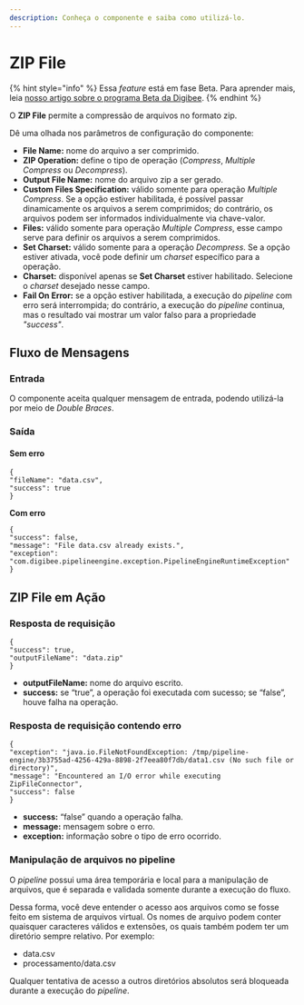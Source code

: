 ```yaml
---
description: Conheça o componente e saiba como utilizá-lo.
---
```


# ZIP File

{% hint style="info" %}
Essa _feature_ está em fase Beta. Para aprender mais, leia [nosso artigo sobre o programa Beta da Digibee](../../geral/programa-beta.md).
{% endhint %}

O **ZIP File** permite a compressão de arquivos no formato zip.

Dê uma olhada nos parâmetros de configuração do componente:

* **File Name:** nome do arquivo a ser comprimido.
* **ZIP Operation:** define o tipo de operação (_Compress_, _Multiple Compress_ ou _Decompress_).
* **Output File Name:** nome do arquivo zip a ser gerado.
* **Custom Files Specification:** válido somente para operação _Multiple Compress_. Se a opção estiver habilitada, é possível passar dinamicamente os arquivos a serem comprimidos; do contrário, os arquivos podem ser informados individualmente via chave-valor.
* **Files:** válido somente para operação _Multiple Compress_, esse campo serve para definir os arquivos a serem comprimidos.
* **Set Charset:** válido somente para a operação _Decompress_. Se a opção estiver ativada, você pode definir um _charset_ específico para a operação.
* **Charset:** disponível apenas se **Set Charset** estiver habilitado. Selecione o _charset_ desejado nesse campo.
* **Fail On Error:** se a opção estiver habilitada, a execução do _pipeline_ com erro será interrompida; do contrário, a execução do _pipeline_ continua, mas o resultado vai mostrar um valor falso para a propriedade _"success"_.

## Fluxo de Mensagens <a href="#fluxo-de-mensagens" id="fluxo-de-mensagens"></a>

### **Entrada** <a href="#entrada" id="entrada"></a>

O componente aceita qualquer mensagem de entrada, podendo utilizá-la por meio de _Double Braces_.

### **Saída** <a href="#sada" id="sada"></a>

#### **Sem erro**

```
{
"fileName": "data.csv",
"success": true
}
```

**Com erro**

```
{
"success": false,
"message": "File data.csv already exists.",
"exception":
"com.digibee.pipelineengine.exception.PipelineEngineRuntimeException"
}
```

## ZIP File em Ação <a href="#zip-file-em-ao" id="zip-file-em-ao"></a>

### **Resposta de requisição** <a href="#resposta-de-requisio" id="resposta-de-requisio"></a>

```
{
"success": true,
"outputFileName": "data.zip"
}
```

* **outputFileName:** nome do arquivo escrito.
* **success:** se “true”, a operação foi executada com sucesso; se “false”, houve falha na operação.

### **Resposta de requisição contendo erro** <a href="#resposta-de-requisio-contendo-erro" id="resposta-de-requisio-contendo-erro"></a>

```
{
"exception": "java.io.FileNotFoundException: /tmp/pipeline-engine/3b3755ad-4256-429a-8898-2f7eea80f7db/data1.csv (No such file or directory)",
"message": "Encountered an I/O error while executing ZipFileConnector",
"success": false
}
```

* **success:** “false” quando a operação falha.
* **message:** mensagem sobre o erro.
* **exception:** informação sobre o tipo de erro ocorrido.

### **Manipulação de arquivos no pipeline** <a href="#manipulao-de-arquivos-no-pipeline" id="manipulao-de-arquivos-no-pipeline"></a>

O _pipeline_ possui uma área temporária e local para a manipulação de arquivos, que é separada e validada somente durante a execução do fluxo.

Dessa forma, você deve entender o acesso aos arquivos como se fosse feito em sistema de arquivos virtual. Os nomes de arquivo podem conter quaisquer caracteres válidos e extensões, os quais também podem ter um diretório sempre relativo. Por exemplo:

* data.csv
* processamento/data.csv

Qualquer tentativa de acesso a outros diretórios absolutos será bloqueada durante a execução do _pipeline_.
